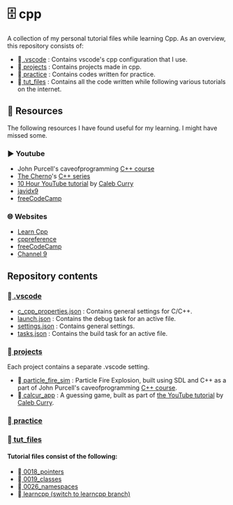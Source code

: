 # 🗄️ cpp
A collection of my personal tutorial files while learning Cpp. As an overview, this repository consists of:
* 📁[ .vscode](#📁[.vscode]) : Contains vscode's cpp configuration that I use.  
* 📁[ projects](#📁[projects])  : Contains projects made in cpp.
* 📁[ practice](#📁[practice]) : Contains codes written for practice.
* 📁[ tut_files](#📁[tut_files]) : Contains all the code written while following various tutorials on the internet.

## 🔗 Resources
The following resources I have found useful for my learning. I might have missed some.
### ▶️ Youtube
* John Purcell's caveofprogramming [C++ course](https://caveofprogramming.teachable.com/p/c-beginners)
* [The Cherno](https://www.youtube.com/user/TheChernoProject)'s [C++ series](https://www.youtube.com/playlist?list=PLlrATfBNZ98dudnM48yfGUldqGD0S4FFb)
* [10 Hour YouTube tutorial](https://www.youtube.com/watch?v=_bYFu9mBnr4) by [Caleb Curry](https://www.youtube.com/channel/UCZUyPT9DkJWmS_DzdOi7RIA)
* [javidx9](https://www.youtube.com/c/javidx9)
* [freeCodeCamp](https://www.youtube.com/c/Freecodecamp)
### 🌐 Websites
* [Learn Cpp](https://www.learncpp.com)
* [cppreference](https://en.cppreference.com/w/)
* [freeCodeCamp](https://www.freecodecamp.org)
* [Channel 9](https://channel9.msdn.com/)

## Repository contents
### 📂[ .vscode](https://github.com/anupamvamsi/cpp/tree/master/.vscode)
* [c_cpp_properties.json](https://github.com/anupamvamsi/cpp/blob/master/.vscode/c_cpp_properties.json) : Contains general settings for C/C++.
* [launch.json](https://github.com/anupamvamsi/cpp/blob/master/.vscode/launch.json) : Contains the debug task for an active file.
* [settings.json](https://github.com/anupamvamsi/cpp/blob/master/.vscode/settings.json) : Contains general settings.
* [tasks.json](https://github.com/anupamvamsi/cpp/blob/master/.vscode/tasks.json) : Contains the build task for an active file.

### 📂[ projects](https://github.com/anupamvamsi/cpp/tree/master/projects)
Each project contains a separate .vscode setting.
* 📁[ particle_fire_sim](https://github.com/anupamvamsi/cpp/tree/master/projects/particle_fire_sim)  : Particle Fire Explosion, built using SDL and C++ as a part of John Purcell's caveofprogramming [C++ course](https://caveofprogramming.teachable.com/p/c-beginners).
* 📁[ calcur_app](https://github.com/anupamvamsi/cpp/tree/master/projects/calcur_app)  : A guessing game, built as part of [the YouTube tutorial](https://www.youtube.com/watch?v=_bYFu9mBnr4) by [Caleb Curry](https://www.youtube.com/channel/UCZUyPT9DkJWmS_DzdOi7RIA).

### 📂[ practice](https://github.com/anupamvamsi/cpp/tree/master/practice)

### 📂[ tut_files](https://github.com/anupamvamsi/cpp/tree/master/tut_files)
#### Tutorial files consist of the following:
* 📁[ 0018_pointers](https://github.com/anupamvamsi/cpp/tree/master/tut_files/0018_pointers)
* 📁[ 0019_classes](https://github.com/anupamvamsi/cpp/tree/master/tut_files/0019_classes)
* 📁[ 0026_namespaces](https://github.com/anupamvamsi/cpp/tree/master/tut_files/0026_namespaces)
* 📁[ learncpp (switch to learncpp branch)](https://github.com/anupamvamsi/cpp/tree/learncpp/tut_files/learncpp)
